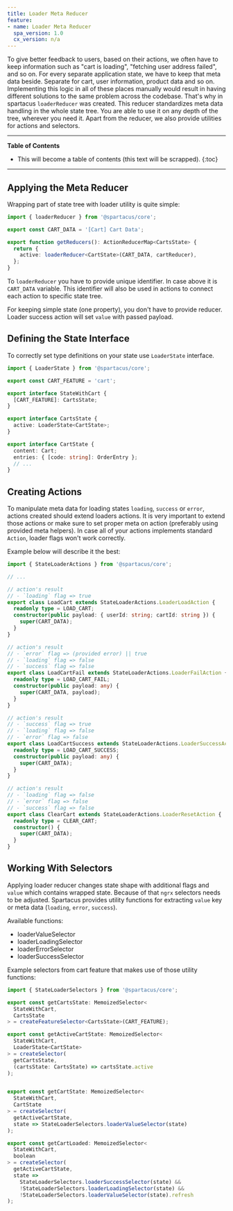 ```yaml
---
title: Loader Meta Reducer
feature:
- name: Loader Meta Reducer
  spa_version: 1.0
  cx_version: n/a
---
```


To give better feedback to users, based on their actions, we often have to keep information such as "cart is loading", "fetching user address failed", and so on.
For every separate application state, we have to keep that meta data beside. Separate for cart, user information, product data and so on. Implementing this logic in all of these places manually would result in having different solutions to the same problem across the codebase.
That's why in spartacus `loaderReducer` was created. This reducer standardizes meta data handling in the whole state tree.
You are able to use it on any depth of the tree, wherever you need it. Apart from the reducer, we also provide utilities for actions and selectors.

***

**Table of Contents**

- This will become a table of contents (this text will be scrapped).
{:toc}

***

## Applying the Meta Reducer

Wrapping part of state tree with loader utility is quite simple:

``` ts
import { loaderReducer } from '@spartacus/core';

export const CART_DATA = '[Cart] Cart Data';

export function getReducers(): ActionReducerMap<CartsState> {
  return {
    active: loaderReducer<CartState>(CART_DATA, cartReducer),
  };
}
```

To `loaderReducer` you have to provide unique identifier. In case above it is `CART_DATA` variable.
This identifier will also be used in actions to connect each action to specific state tree.

For keeping simple state (one property), you don't have to provide reducer. Loader success action will set `value` with passed payload.

## Defining the State Interface

To correctly set type definitions on your state use `LoaderState` interface.

``` ts
import { LoaderState } from '@spartacus/core';

export const CART_FEATURE = 'cart';

export interface StateWithCart {
  [CART_FEATURE]: CartsState;
}

export interface CartsState {
  active: LoaderState<CartState>;
}

export interface CartState {
  content: Cart;
  entries: { [code: string]: OrderEntry };
  // ...
}
```

## Creating Actions

To manipulate meta data for loading states `loading`, `success` or `error`, actions created should extend loaders actions. It is very important to extend those actions or make sure to set proper meta on action (preferably using provided meta helpers).
In case all of your actions implements standard `Action`, loader flags won't work correctly.

Example below will describe it the best:

``` ts
import { StateLoaderActions } from '@spartacus/core';

// ...

// action's result
// - `loading` flag => true
export class LoadCart extends StateLoaderActions.LoaderLoadAction {
  readonly type = LOAD_CART;
  constructor(public payload: { userId: string; cartId: string }) {
    super(CART_DATA);
  }
}

// action's result
// - `error` flag => (provided error) || true
// - `loading` flag => false
// - `success` flag => false
export class LoadCartFail extends StateLoaderActions.LoaderFailAction {
  readonly type = LOAD_CART_FAIL;
  constructor(public payload: any) {
    super(CART_DATA, payload);
  }
}

// action's result
// - `success` flag => true
// - `loading` flag => false
// - `error` flag => false
export class LoadCartSuccess extends StateLoaderActions.LoaderSuccessAction {
  readonly type = LOAD_CART_SUCCESS;
  constructor(public payload: any) {
    super(CART_DATA);
  }
}

// action's result
// - `loading` flag => false
// - `error` flag => false
// - `success` flag => false
export class ClearCart extends StateLoaderActions.LoaderResetAction {
  readonly type = CLEAR_CART;
  constructor() {
    super(CART_DATA);
  }
}
```

## Working With Selectors

Applying loader reducer changes state shape with additional flags and `value` which contains wrapped state.
Because of that `ngrx` selectors needs to be adjusted. Spartacus provides utility functions for extracting `value` key or meta data (`loading`, `error`, `success`).

Available functions:

- loaderValueSelector
- loaderLoadingSelector
- loaderErrorSelector
- loaderSuccessSelector

Example selectors from cart feature that makes use of those utility functions:

``` ts
import { StateLoaderSelectors } from '@spartacus/core';

export const getCartsState: MemoizedSelector<
  StateWithCart,
  CartsState
> = createFeatureSelector<CartsState>(CART_FEATURE);

export const getActiveCartState: MemoizedSelector<
  StateWithCart,
  LoaderState<CartState>
> = createSelector(
  getCartsState,
  (cartsState: CartsState) => cartsState.active
);


export const getCartState: MemoizedSelector<
  StateWithCart,
  CartState
> = createSelector(
  getActiveCartState,
  state => StateLoaderSelectors.loaderValueSelector(state)
);

export const getCartLoaded: MemoizedSelector<
  StateWithCart,
  boolean
> = createSelector(
  getActiveCartState,
  state =>
    StateLoaderSelectors.loaderSuccessSelector(state) &&
    !StateLoaderSelectors.loaderLoadingSelector(state) &&
    !StateLoaderSelectors.loaderValueSelector(state).refresh
);
```
